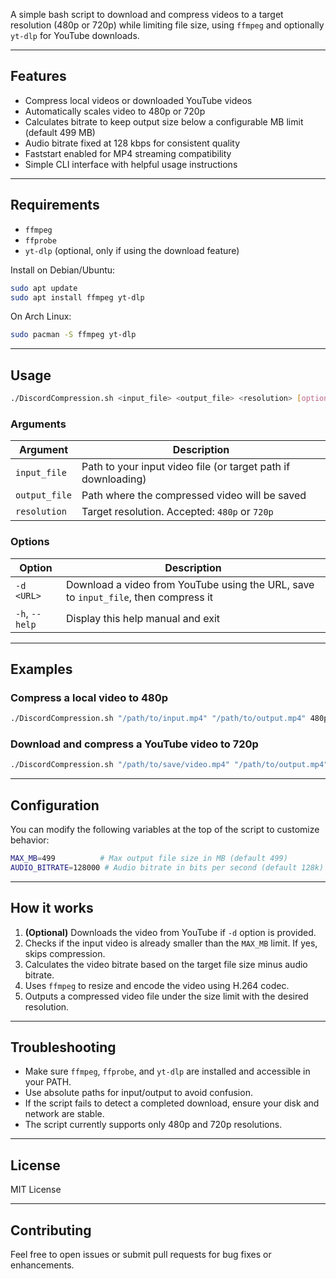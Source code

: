 A simple bash script to download and compress videos to a target resolution (480p or 720p) while limiting file size, using `ffmpeg` and optionally `yt-dlp` for YouTube downloads.

---

## Features

* Compress local videos or downloaded YouTube videos
* Automatically scales video to 480p or 720p
* Calculates bitrate to keep output size below a configurable MB limit (default 499 MB)
* Audio bitrate fixed at 128 kbps for consistent quality
* Faststart enabled for MP4 streaming compatibility
* Simple CLI interface with helpful usage instructions

---

## Requirements

* `ffmpeg`
* `ffprobe`
* `yt-dlp` (optional, only if using the download feature)

Install on Debian/Ubuntu:

```bash
sudo apt update
sudo apt install ffmpeg yt-dlp
```

On Arch Linux:

```bash
sudo pacman -S ffmpeg yt-dlp
```

---

## Usage

```bash
./DiscordCompression.sh <input_file> <output_file> <resolution> [options]
```

### Arguments

| Argument      | Description                                                   |
| ------------- | ------------------------------------------------------------- |
| `input_file`  | Path to your input video file (or target path if downloading) |
| `output_file` | Path where the compressed video will be saved                 |
| `resolution`  | Target resolution. Accepted: `480p` or `720p`                 |

### Options

| Option         | Description                                                                         |
| -------------- | ----------------------------------------------------------------------------------- |
| `-d <URL>`     | Download a video from YouTube using the URL, save to `input_file`, then compress it |
| `-h`, `--help` | Display this help manual and exit                                                   |

---

## Examples

### Compress a local video to 480p

```bash
./DiscordCompression.sh "/path/to/input.mp4" "/path/to/output.mp4" 480p
```

### Download and compress a YouTube video to 720p

```bash
./DiscordCompression.sh "/path/to/save/video.mp4" "/path/to/output.mp4" 720p -d "https://youtube.com/watch?v=VIDEOID"
```

---

## Configuration

You can modify the following variables at the top of the script to customize behavior:

```bash
MAX_MB=499          # Max output file size in MB (default 499)
AUDIO_BITRATE=128000 # Audio bitrate in bits per second (default 128k)
```

---

## How it works

1. **(Optional)** Downloads the video from YouTube if `-d` option is provided.
2. Checks if the input video is already smaller than the `MAX_MB` limit. If yes, skips compression.
3. Calculates the video bitrate based on the target file size minus audio bitrate.
4. Uses `ffmpeg` to resize and encode the video using H.264 codec.
5. Outputs a compressed video file under the size limit with the desired resolution.

---

## Troubleshooting

* Make sure `ffmpeg`, `ffprobe`, and `yt-dlp` are installed and accessible in your PATH.
* Use absolute paths for input/output to avoid confusion.
* If the script fails to detect a completed download, ensure your disk and network are stable.
* The script currently supports only 480p and 720p resolutions.

---

## License

MIT License

---

## Contributing

Feel free to open issues or submit pull requests for bug fixes or enhancements.
